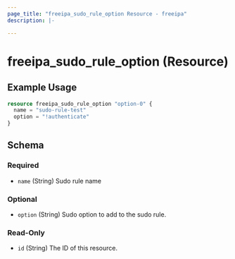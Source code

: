 ```yaml
---
page_title: "freeipa_sudo_rule_option Resource - freeipa"
description: |-

---
```


# freeipa_sudo_rule_option (Resource)



## Example Usage

```terraform
resource freeipa_sudo_rule_option "option-0" {
  name = "sudo-rule-test"
  option = "!authenticate"
}
```




<!-- schema generated by tfplugindocs -->
## Schema

### Required

- `name` (String) Sudo rule name

### Optional

- `option` (String) Sudo option to add to the sudo rule.

### Read-Only

- `id` (String) The ID of this resource.
